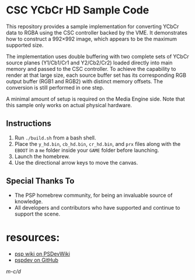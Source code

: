 # CSC YCbCr HD Sample Code

This repository provides a sample implementation for converting YCbCr data to RGBA using the CSC controller backed by the VME. It demonstrates how to construct a 992×992 image, which appears to be the maximum supported size.

The implementation uses double buffering with two complete sets of YCbCr source planes (Y1/Cb1/Cr1 and Y2/Cb2/Cr2) loaded directly into main memory and passed to the CSC controller. To achieve the capability to render at that large size, each source buffer set has its corresponding RGB output buffer (RGB1 and RGB2) with distinct memory offsets. The conversion is still performed in one step.

A minimal amount of setup is required on the Media Engine side. Note that this sample only works on actual physical hardware.

## Instructions

1. Run `./build.sh` from a bash shell.
2. Place the `y_hd.bin`, `cb_hd.bin`, `cr_hd.bin`, and `prx` files along with the `EBOOT` in a `me` folder inside your `GAME` folder before launching.
3. Launch the homebrew.
4. Use the directional arrow keys to move the canvas.

## Special Thanks To
- The PSP homebrew community, for being an invaluable source of knowledge.
- All developers and contributors who have supported and continue to support the scene.

# resources:
- [psp wiki on PSDevWiki](https://www.psdevwiki.com/psp/)
- [pspdev on GitHub](https://github.com/pspdev)

*m-c/d*
